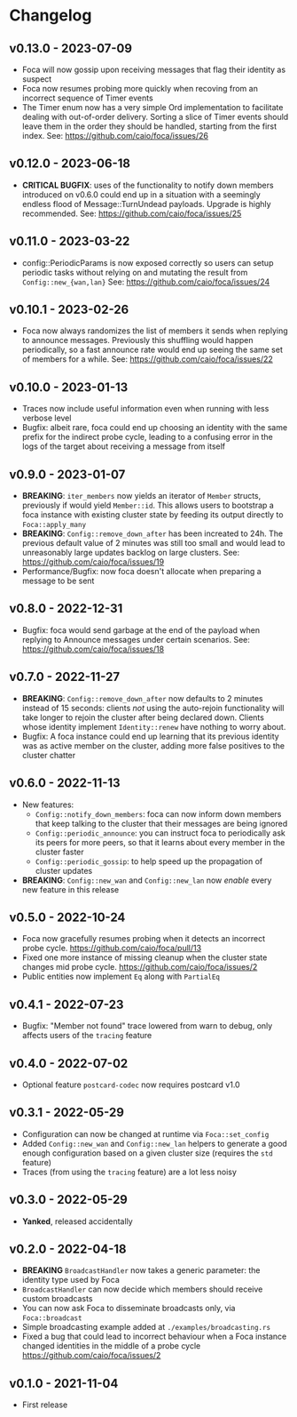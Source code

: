# Changelog

## v0.13.0 - 2023-07-09

- Foca will now gossip upon receiving messages that flag their identity
  as suspect
- Foca now resumes probing more quickly when recoving from an incorrect
  sequence of Timer events
- The Timer enum now has a very simple Ord implementation to facilitate
  dealing with out-of-order delivery. Sorting a slice of Timer events
  should leave them in the order they should be handled, starting from
  the first index.
  See: https://github.com/caio/foca/issues/26

## v0.12.0 - 2023-06-18

- **CRITICAL BUGFIX**: uses of the functionality to notify down members
  introduced on v0.6.0 could end up in a situation with a seemingly
  endless flood of Message::TurnUndead payloads.
  Upgrade is highly recommended.
  See: https://github.com/caio/foca/issues/25

## v0.11.0 - 2023-03-22

- config::PeriodicParams is now exposed correctly so users can setup
  periodic tasks without relying on and mutating the result from
  `Config::new_{wan,lan}`
  See: https://github.com/caio/foca/issues/24

## v0.10.1 - 2023-02-26

- Foca now always randomizes the list of members it sends when replying
  to announce messages. Previously this shuffling would happen
  periodically, so a fast announce rate would end up seeing the same set
  of members for a while.
  See: https://github.com/caio/foca/issues/22

## v0.10.0 - 2023-01-13

- Traces now include useful information even when running with less
  verbose level
- Bugfix: albeit rare, foca could end up choosing an identity with
  the same prefix for the indirect probe cycle, leading to a confusing
  error in the logs of the target about receiving a message from
  itself

## v0.9.0 - 2023-01-07

- **BREAKING**: `iter_members` now yields an iterator of `Member`
  structs, previously if would yield `Member::id`. This allows
  users to bootstrap a foca instance with existing cluster state
  by feeding its output directly to `Foca::apply_many`
- **BREAKING**: `Config::remove_down_after` has been increated to
  24h. The previous default value of 2 minutes was still too small
  and would lead to unreasonably large updates backlog on large
  clusters. See: https://github.com/caio/foca/issues/19
- Performance/Bugfix: now foca doesn't allocate when preparing a
  message to be sent

## v0.8.0 - 2022-12-31

- Bugfix: foca would send garbage at the end of the payload when
  replying to Announce messages under certain scenarios.
  See: https://github.com/caio/foca/issues/18

## v0.7.0 - 2022-11-27

- **BREAKING**: `Config::remove_down_after` now defaults to 2 minutes
  instead of 15 seconds: clients _not_ using the auto-rejoin
  functionality will take longer to rejoin the cluster after being
  declared down. Clients whose identity implement `Identity::renew`
  have nothing to worry about.
- Bugfix: A foca instance could end up learning that its previous
  identity was as active member on the cluster, adding more false
  positives to the cluster chatter

## v0.6.0 - 2022-11-13

- New features:
  - `Config::notify_down_members`: foca can now inform down members that
     keep talking to the cluster that their messages are being ignored
  - `Config::periodic_announce`: you can instruct foca to periodically
    ask its peers for more peers, so that it learns about every member
    in the cluster faster
  - `Config::periodic_gossip`: to help speed up the propagation of
    cluster updates
- **BREAKING**: `Config::new_wan` and `Config::new_lan` now _enable_
  every new feature in this release

## v0.5.0 - 2022-10-24

- Foca now gracefully resumes probing when it detects an incorrect
  probe cycle. https://github.com/caio/foca/pull/13
- Fixed one more instance of missing cleanup when the cluster state
  changes mid probe cycle. https://github.com/caio/foca/issues/2
- Public entities now implement `Eq` along with `PartialEq`

## v0.4.1 - 2022-07-23

- Bugfix: "Member not found" trace lowered from warn to debug, only
  affects users of the `tracing` feature

## v0.4.0 - 2022-07-02

- Optional feature `postcard-codec` now requires postcard v1.0

## v0.3.1 - 2022-05-29

- Configuration can now be changed at runtime via `Foca::set_config`
- Added `Config::new_wan` and `Config::new_lan` helpers to generate a
  good enough configuration based on a given cluster size (requires the
  `std` feature)
- Traces (from using the `tracing` feature) are a lot less noisy

## v0.3.0 - 2022-05-29

- **Yanked**, released accidentally

## v0.2.0 - 2022-04-18

- **BREAKING** `BroadcastHandler` now takes a generic parameter:
  the identity type used by Foca
- `BroadcastHandler` can now decide which members should receive
  custom broadcasts
- You can now ask Foca to disseminate broadcasts only, via
  `Foca::broadcast`
- Simple broadcasting example added at `./examples/broadcasting.rs`
- Fixed a bug that could lead to incorrect behaviour when a Foca
  instance changed identities in the middle of a probe cycle
  https://github.com/caio/foca/issues/2

## v0.1.0 - 2021-11-04

- First release
